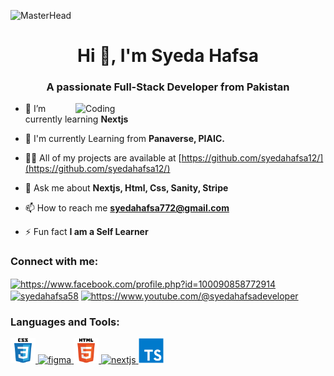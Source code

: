 ![MasterHead](https://media.licdn.com/dms/image/D4E16AQH52fJvK4vSGw/profile-displaybackgroundimage-shrink_350_1400/0/1714408080805?e=1724284800&v=beta&t=gmHJoxVkurNSLH8tTxsYx8F9CtYBHw1Oh31oPjm7PHs)
<h1 align="center">Hi 👋, I'm Syeda Hafsa</h1>
<h3 align="center">A passionate Full-Stack Developer from Pakistan</h3>
<img align="right" alt="Coding" width="400" src="https://www.google.com/imgres?q=girl%20animated%20coding%20gif%20giphy&imgurl=https%3A%2F%2Fmir-s3-cdn-cf.behance.net%2Fproject_modules%2Fdisp%2F601014116770475.6068beff4640a.gif&imgrefurl=https%3A%2F%2Fwww.behance.net%2Fgallery%2F116770475%2FAnimated-illustrations&docid=hkdl7LLQcswitM&tbnid=Ayf1SYgO6GGXAM&vet=12ahUKEwjI8_nn2emGAxU4BdsEHX4NDTIQM3oECBYQAA..i&w=500&h=350&hcb=2&ved=2ahUKEwjI8_nn2emGAxU4BdsEHX4NDTIQM3oECBYQAA">

- 🌱 I’m currently learning **Nextjs**

- 📗 I'm currently Learning from **Panaverse, PIAIC.**

- 👨‍💻 All of my projects are available at [https://github.com/syedahafsa12/](https://github.com/syedahafsa12/)

- 💬 Ask me about **Nextjs, Html, Css, Sanity, Stripe**

- 📫 How to reach me **syedahafsa772@gmail.com**

- ⚡ Fun fact **I am a Self Learner**

<h3 align="left">Connect with me:</h3>
<p align="left">
<a href="https://fb.com/https://www.facebook.com/profile.php?id=100090858772914" target="blank"><img align="center" src="https://raw.githubusercontent.com/rahuldkjain/github-profile-readme-generator/master/src/images/icons/Social/facebook.svg" alt="https://www.facebook.com/profile.php?id=100090858772914" height="30" width="40" /></a>
<a href="https://instagram.com/syedahafsa58" target="blank"><img align="center" src="https://raw.githubusercontent.com/rahuldkjain/github-profile-readme-generator/master/src/images/icons/Social/instagram.svg" alt="syedahafsa58" height="30" width="40" /></a>
<a href="https://www.youtube.com/c/https://www.youtube.com/channel/uc7m15wto28hihsrcfaya3pq" target="blank"><img align="center" src="https://raw.githubusercontent.com/rahuldkjain/github-profile-readme-generator/master/src/images/icons/Social/youtube.svg" alt="https://www.youtube.com/@syedahafsadeveloper" height="30" width="40" /></a>
</p>

<h3 align="left">Languages and Tools:</h3>
<p align="left"> <a href="https://www.w3schools.com/css/" target="_blank" rel="noreferrer"> <img src="https://raw.githubusercontent.com/devicons/devicon/master/icons/css3/css3-original-wordmark.svg" alt="css3" width="40" height="40"/> </a> <a href="https://www.figma.com/" target="_blank" rel="noreferrer"> <img src="https://www.vectorlogo.zone/logos/figma/figma-icon.svg" alt="figma" width="40" height="40"/> </a> <a href="https://www.w3.org/html/" target="_blank" rel="noreferrer"> <img src="https://raw.githubusercontent.com/devicons/devicon/master/icons/html5/html5-original-wordmark.svg" alt="html5" width="40" height="40"/> </a> <a href="https://nextjs.org/" target="_blank" rel="noreferrer"> <img src="https://cdn.worldvectorlogo.com/logos/nextjs-2.svg" alt="nextjs" width="40" height="40"/> </a> <a href="https://www.typescriptlang.org/" target="_blank" rel="noreferrer"> <img src="https://raw.githubusercontent.com/devicons/devicon/master/icons/typescript/typescript-original.svg" alt="typescript" width="40" height="40"/> </a> </p>
